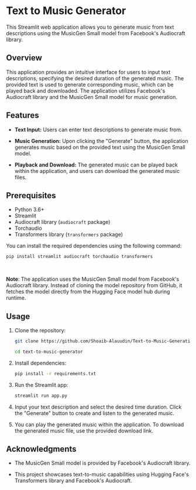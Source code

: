 # Text to Music Generator

This Streamlit web application allows you to generate music from text descriptions using the MusicGen Small model from Facebook's Audiocraft library.

## Overview

This application provides an intuitive interface for users to input text descriptions, specifying the desired duration of the generated music. The provided text is used to generate corresponding music, which can be played back and downloaded. The application utilizes Facebook's Audiocraft library and the MusicGen Small model for music generation.

## Features

- **Text Input:** Users can enter text descriptions to generate music from.

- **Music Generation:** Upon clicking the "Generate" button, the application generates music based on the provided text using the MusicGen Small model.

- **Playback and Download:** The generated music can be played back within the application, and users can download the generated music files.

## Prerequisites

- Python 3.6+
- Streamlit
- Audiocraft library (`audiocraft` package)
- Torchaudio
- Transformers library (`transformers` package)

You can install the required dependencies using the following command:
```bash
pip install streamlit audiocraft torchaudio transformers
```
<br>

**Note**: The application uses the MusicGen Small model from Facebook's Audiocraft library. Instead of cloning the model repository from GitHub, it fetches the model directly from the Hugging Face model hub during runtime.

## Usage
1. Clone the repository:
    ```bash
    git clone https://github.com/Shoaib-Alauudin/Text-to-Music-Generation.git

    cd text-to-music-generator
    ```

2.  Install dependencies:
    ```bash
    pip install -r requirements.txt
    ```

3. Run the Streamlit app:
    ```bash
    streamlit run app.py
    ```

4.  Input your text description and select the desired time duration. Click the "Generate" button to create and listen to the generated music.

5.  You can play the generated music within the application. To download the generated music file, use the provided download link.

## Acknowledgments
*   The MusicGen Small model is provided by Facebook's Audiocraft library.

*   This project showcases text-to-music capabilities using Hugging Face's Transformers library and Facebook's Audiocraft.
